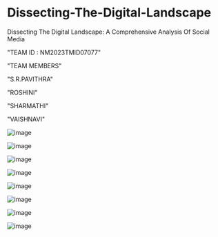 # Dissecting-The-Digital-Landscape
Dissecting The Digital Landscape: A Comprehensive Analysis Of Social Media

"TEAM ID : NM2023TMID07077"

"TEAM MEMBERS"

"S.R.PAVITHRA"

"ROSHINI"

"SHARMATHI"

"VAISHNAVI"


![image](https://github.com/Pavi0406/Dissecting-The-Digital-Landscape/assets/131652022/3fb6a1d6-fc23-43cd-9b2f-ba474f6bdd16)

![image](https://github.com/Pavi0406/Dissecting-The-Digital-Landscape/assets/131652022/9b246337-963d-475b-97a1-ca13272546ff)

![image](https://github.com/Pavi0406/Dissecting-The-Digital-Landscape/assets/131652022/17736ba8-b72f-4f6f-b860-1b533ec58807)

![image](https://github.com/Pavi0406/Dissecting-The-Digital-Landscape/assets/131652022/02611785-1173-4aad-b8e3-4f0091470e5c)

![image](https://github.com/Pavi0406/Dissecting-The-Digital-Landscape/assets/131652022/b3b71e6f-1a58-40dd-9dc1-dc933a91fa33)

![image](https://github.com/Pavi0406/Dissecting-The-Digital-Landscape/assets/131652022/93323763-2698-4ae3-baac-13fcb3538bcc)

![image](https://github.com/Pavi0406/Dissecting-The-Digital-Landscape/assets/131652022/2e8f5a9d-76b2-4e3e-ac0a-9983b93371f7)

![image](https://github.com/Pavi0406/Dissecting-The-Digital-Landscape/assets/131652022/80cef3d5-6b00-4e5c-9cf2-fe310a74f576)




